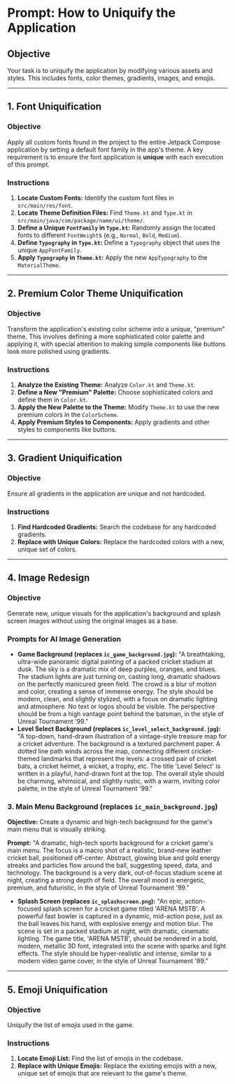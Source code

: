 # Prompt: How to Uniquify the Application

## Objective

Your task is to uniquify the application by modifying various assets and styles. This includes fonts, color themes, gradients, images, and emojis.

---

## 1. Font Uniquification

### Objective

Apply all custom fonts found in the project to the entire Jetpack Compose application by setting a default font family in the app's theme. A key requirement is to ensure the font application is **unique** with each execution of this prompt.

### Instructions

1.  **Locate Custom Fonts:** Identify the custom font files in `src/main/res/font`.
2.  **Locate Theme Definition Files:** Find `Theme.kt` and `Type.kt` in `src/main/java/com/package/name/ui/theme/`.
3.  **Define a Unique `FontFamily` in `Type.kt`:** Randomly assign the located fonts to different `FontWeight`s (e.g., `Normal`, `Bold`, `Medium`).
4.  **Define `Typography` in `Type.kt`:** Define a `Typography` object that uses the unique `AppFontFamily`.
5.  **Apply `Typography` in `Theme.kt`:** Apply the new `AppTypography` to the `MaterialTheme`.

---

## 2. Premium Color Theme Uniquification

### Objective

Transform the application's existing color scheme into a unique, "premium" theme. This involves defining a more sophisticated color palette and applying it, with special attention to making simple components like buttons look more polished using gradients.

### Instructions

1.  **Analyze the Existing Theme:** Analyze `Color.kt` and `Theme.kt`.
2.  **Define a New "Premium" Palette:** Choose sophisticated colors and define them in `Color.kt`.
3.  **Apply the New Palette to the Theme:** Modify `Theme.kt` to use the new premium colors in the `ColorScheme`.
4.  **Apply Premium Styles to Components:** Apply gradients and other styles to components like buttons.

---

## 3. Gradient Uniquification

### Objective

Ensure all gradients in the application are unique and not hardcoded.

### Instructions

1.  **Find Hardcoded Gradients:** Search the codebase for any hardcoded gradients.
2.  **Replace with Unique Colors:** Replace the hardcoded colors with a new, unique set of colors.

---

## 4. Image Redesign

### Objective

Generate new, unique visuals for the application's background and splash screen images without using the original images as a base.

### Prompts for AI Image Generation

*   **Game Background (replaces `ic_game_background.jpg`):** "A breathtaking, ultra-wide panoramic digital painting of a packed cricket stadium at dusk. The sky is a dramatic mix of deep purples, oranges, and blues. The stadium lights are just turning on, casting long, dramatic shadows on the perfectly manicured green field. The crowd is a blur of motion and color, creating a sense of immense energy. The style should be modern, clean, and slightly stylized, with a focus on dramatic lighting and atmosphere. No text or logos should be visible. The perspective should be from a high vantage point behind the batsman, in the style of Unreal Tournament '99."
*   **Level Select Background (replaces `ic_level_select_background.jpg`):** "A top-down, hand-drawn illustration of a vintage-style treasure map for a cricket adventure. The background is a textured parchment paper. A dotted line path winds across the map, connecting different cricket-themed landmarks that represent the levels: a crossed pair of cricket bats, a cricket helmet, a wicket, a trophy, etc. The title 'Level Select' is written in a playful, hand-drawn font at the top. The overall style should be charming, whimsical, and slightly rustic, with a warm, inviting color palette, in the style of Unreal Tournament '99."
### 3. Main Menu Background (replaces `ic_main_background.jpg`)

**Objective:** Create a dynamic and high-tech background for the game's main menu that is visually striking.

**Prompt:**
"A dramatic, high-tech sports background for a cricket game's main menu. The focus is a macro shot of a realistic, brand-new leather cricket ball, positioned off-center. Abstract, glowing blue and gold energy streaks and particles flow around the ball, suggesting speed, data, and technology. The background is a very dark, out-of-focus stadium scene at night, creating a strong depth of field. The overall mood is energetic, premium, and futuristic, in the style of Unreal Tournament '99."
*   **Splash Screen (replaces `ic_splashscreen.png`):** "An epic, action-focused splash screen for a cricket game titled 'ARENA MSTB'. A powerful fast bowler is captured in a dynamic, mid-action pose, just as the ball leaves his hand, with explosive energy and motion blur. The scene is set in a packed stadium at night, with dramatic, cinematic lighting. The game title, 'ARENA MSTB', should be rendered in a bold, modern, metallic 3D font, integrated into the scene with sparks and light effects. The style should be hyper-realistic and intense, similar to a modern video game cover, in the style of Unreal Tournament '99."

---

## 5. Emoji Uniquification

### Objective

Uniquify the list of emojis used in the game.

### Instructions

1.  **Locate Emoji List:** Find the list of emojis in the codebase.
2.  **Replace with Unique Emojis:** Replace the existing emojis with a new, unique set of emojis that are relevant to the game's theme.